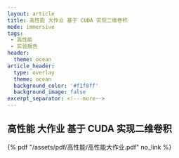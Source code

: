 ```yaml
---
layout: article
title: 高性能 大作业 基于 CUDA 实现二维卷积
mode: immersive
tags:
 - 高性能
 - 实验报告
header:
  theme: ocean
article_header:
  type: overlay
  theme: ocean
  background_color: '#f1f8ff'
  background_image: false
excerpt_separator: <!---more-->
---
```


## 高性能 大作业 基于 CUDA 实现二维卷积

<!---more-->
 {% pdf "/assets/pdf/高性能/高性能大作业.pdf" no_link %}